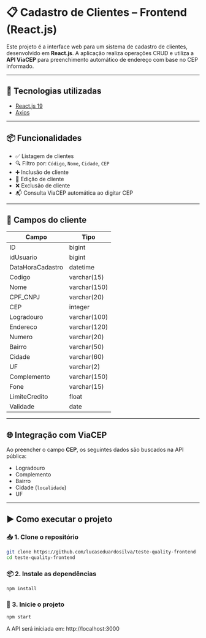 # 📋 Cadastro de Clientes – Frontend (React.js)

Este projeto é a interface web para um sistema de cadastro de clientes, desenvolvido em **React.js**. A aplicação realiza operações CRUD e utiliza a **API ViaCEP** para preenchimento automático de endereço com base no CEP informado.

---

## 🚀 Tecnologias utilizadas

- [React.js 19](https://react.dev/)
- [Axios](https://axios-http.com/)

---

## 📦 Funcionalidades

- ✅ Listagem de clientes
- 🔍 Filtro por: `Código`, `Nome`, `Cidade`, `CEP`
- ➕ Inclusão de cliente
- 📝 Edição de cliente
- ❌ Exclusão de cliente
- 📬 Consulta ViaCEP automática ao digitar CEP

---

## 🧾 Campos do cliente

| Campo            | Tipo         |
| ---------------- | ------------ |
| ID               | bigint       |
| idUsuario        | bigint       |
| DataHoraCadastro | datetime     |
| Codigo           | varchar(15)  |
| Nome             | varchar(150) |
| CPF_CNPJ         | varchar(20)  |
| CEP              | integer      |
| Logradouro       | varchar(100) |
| Endereco         | varchar(120) |
| Numero           | varchar(20)  |
| Bairro           | varchar(50)  |
| Cidade           | varchar(60)  |
| UF               | varchar(2)   |
| Complemento      | varchar(150) |
| Fone             | varchar(15)  |
| LimiteCredito    | float        |
| Validade         | date         |

---

## 🌐 Integração com ViaCEP

Ao preencher o campo **CEP**, os seguintes dados são buscados na API pública:

- Logradouro
- Complemento
- Bairro
- Cidade (`localidade`)
- UF

---

## ▶️ Como executar o projeto

### 📥 1. Clone o repositório

```bash
git clone https://github.com/lucaseduardosilva/teste-quality-frontend
cd teste-quality-frontend
```

### 📦 2. Instale as dependências

```bash
npm install
```

### 🚀 3. Inicie o projeto

```bash
npm start
```

A API será iniciada em: http://localhost:3000
